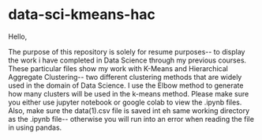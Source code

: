 # data-sci-kmeans-hac

Hello, 

The purpose of this repository is solely for resume purposes-- to display the work i have completed in Data Science through my previous courses. These particular files show my work with K-Means and Hierarchical Aggregate Clustering-- two different clustering methods that are widely used in the domain of Data Science. I use the Elbow method to generate how many clusters will be used in the k-means method. Please make sure you either use jupyter notebook or google colab to view the .ipynb files. Also, make sure the data(1).csv file is saved int eh same working directory as the .ipynb file-- otherwise you will run into an error when reading the file in using pandas. 
